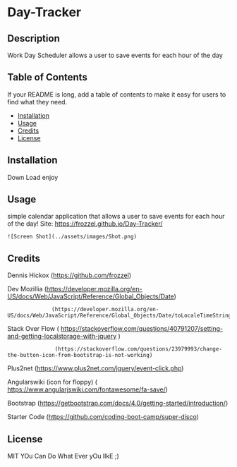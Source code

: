 # Day-Tracker


## Description

Work Day Scheduler allows a user to save events for each hour of the day


## Table of Contents

If your README is long, add a table of contents to make it easy for users to find what they need.

- [Installation](#installation)
- [Usage](#usage)
- [Credits](#credits)
- [License](#license)

## Installation

Down Load enjoy 

## Usage

simple calendar application that allows a user to save events for each hour of the day!
 Site: https://frozzel.github.io/Day-Tracker/

    ![Screen Shot](../assets/images/Shot.png)
 

## Credits

Dennis Hickox      (https://github.com/frozzel)


 Dev Mozillia     (https://developer.mozilla.org/en-US/docs/Web/JavaScript/Reference/Global_Objects/Date)

                  (https://developer.mozilla.org/en-US/docs/Web/JavaScript/Reference/Global_Objects/Date/toLocaleTimeString)

Stack Over Flow       ( https://stackoverflow.com/questions/40791207/setting-and-getting-localstorage-with-jquery )

                   (https://stackoverflow.com/questions/23979993/change-the-button-icon-from-bootstrap-is-not-working)

 Plus2net         (https://www.plus2net.com/jquery/event-click.php)

 Angularswiki (icon for floppy)       ( https://www.angularjswiki.com/fontawesome/fa-save/)

 Bootstrap        (https://getbootstrap.com/docs/4.0/getting-started/introduction/)

Starter Code      (https://github.com/coding-boot-camp/super-disco)

## License

MIT  YOu Can Do What Ever yOu lIkE ;)



